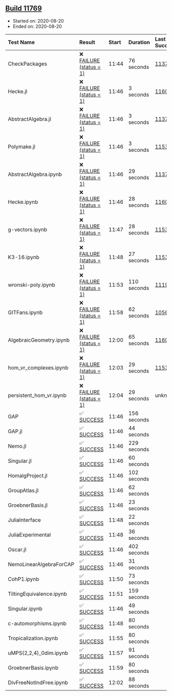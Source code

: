 ## [Build 11769](https://oscarci.mathematik.uni-kl.de/job/oscar/11769/)

* Started on: 2020-08-20
* Ended on: 2020-08-20

| Test Name    | Result | Start | Duration | Last Success | First Failure |
|:-------------|:-------|:------|:---------|:-------------|:--------------|
| CheckPackages | ❌ [FAILURE (status = 1)](https://oscarci.mathematik.uni-kl.de/job/oscar/11769/artifact/logs/build-11769/CheckPackages.log) | 11:44 | 76 seconds | [11376](https://oscarci.mathematik.uni-kl.de/job/oscar/11376/) | [11377](https://oscarci.mathematik.uni-kl.de/job/oscar/11377/) |
| Hecke.jl | ❌ [FAILURE (status = 1)](https://oscarci.mathematik.uni-kl.de/job/oscar/11769/artifact/logs/build-11769/Hecke.jl.log) | 11:46 | 3 seconds | [11602](https://oscarci.mathematik.uni-kl.de/job/oscar/11602/) | [11603](https://oscarci.mathematik.uni-kl.de/job/oscar/11603/) |
| AbstractAlgebra.jl | ❌ [FAILURE (status = 1)](https://oscarci.mathematik.uni-kl.de/job/oscar/11769/artifact/logs/build-11769/AbstractAlgebra.jl.log) | 11:46 | 3 seconds | [11376](https://oscarci.mathematik.uni-kl.de/job/oscar/11376/) | [11377](https://oscarci.mathematik.uni-kl.de/job/oscar/11377/) |
| Polymake.jl | ❌ [FAILURE (status = 1)](https://oscarci.mathematik.uni-kl.de/job/oscar/11769/artifact/logs/build-11769/Polymake.jl.log) | 11:46 | 3 seconds | [11532](https://oscarci.mathematik.uni-kl.de/job/oscar/11532/) | [11533](https://oscarci.mathematik.uni-kl.de/job/oscar/11533/) |
| AbstractAlgebra.ipynb | ❌ [FAILURE (status = 1)](https://oscarci.mathematik.uni-kl.de/job/oscar/11769/artifact/logs/build-11769/AbstractAlgebra.ipynb.log) | 11:46 | 29 seconds | [11376](https://oscarci.mathematik.uni-kl.de/job/oscar/11376/) | [11377](https://oscarci.mathematik.uni-kl.de/job/oscar/11377/) |
| Hecke.ipynb | ❌ [FAILURE (status = 1)](https://oscarci.mathematik.uni-kl.de/job/oscar/11769/artifact/logs/build-11769/Hecke.ipynb.log) | 11:46 | 28 seconds | [11602](https://oscarci.mathematik.uni-kl.de/job/oscar/11602/) | [11603](https://oscarci.mathematik.uni-kl.de/job/oscar/11603/) |
| g-vectors.ipynb | ❌ [FAILURE (status = 1)](https://oscarci.mathematik.uni-kl.de/job/oscar/11769/artifact/logs/build-11769/g-vectors.ipynb.log) | 11:47 | 28 seconds | [11532](https://oscarci.mathematik.uni-kl.de/job/oscar/11532/) | [11533](https://oscarci.mathematik.uni-kl.de/job/oscar/11533/) |
| K3-16.ipynb | ❌ [FAILURE (status = 1)](https://oscarci.mathematik.uni-kl.de/job/oscar/11769/artifact/logs/build-11769/K3-16.ipynb.log) | 11:48 | 27 seconds | [11532](https://oscarci.mathematik.uni-kl.de/job/oscar/11532/) | [11533](https://oscarci.mathematik.uni-kl.de/job/oscar/11533/) |
| wronski-poly.ipynb | ❌ [FAILURE (status = 1)](https://oscarci.mathematik.uni-kl.de/job/oscar/11769/artifact/logs/build-11769/wronski-poly.ipynb.log) | 11:53 | 110 seconds | [11192](https://oscarci.mathematik.uni-kl.de/job/oscar/11192/) | [11193](https://oscarci.mathematik.uni-kl.de/job/oscar/11193/) |
| GITFans.ipynb | ❌ [FAILURE (status = 1)](https://oscarci.mathematik.uni-kl.de/job/oscar/11769/artifact/logs/build-11769/GITFans.ipynb.log) | 11:58 | 62 seconds | [10566](https://oscarci.mathematik.uni-kl.de/job/oscar/10566/) | [10567](https://oscarci.mathematik.uni-kl.de/job/oscar/10567/) |
| AlgebraicGeometry.ipynb | ❌ [FAILURE (status = 1)](https://oscarci.mathematik.uni-kl.de/job/oscar/11769/artifact/logs/build-11769/AlgebraicGeometry.ipynb.log) | 12:00 | 65 seconds | [11602](https://oscarci.mathematik.uni-kl.de/job/oscar/11602/) | [11603](https://oscarci.mathematik.uni-kl.de/job/oscar/11603/) |
| hom_vr_complexes.ipynb | ❌ [FAILURE (status = 1)](https://oscarci.mathematik.uni-kl.de/job/oscar/11769/artifact/logs/build-11769/hom_vr_complexes.ipynb.log) | 12:03 | 29 seconds | [11532](https://oscarci.mathematik.uni-kl.de/job/oscar/11532/) | [11533](https://oscarci.mathematik.uni-kl.de/job/oscar/11533/) |
| persistent_hom_vr.ipynb | ❌ [FAILURE (status = 1)](https://oscarci.mathematik.uni-kl.de/job/oscar/11769/artifact/logs/build-11769/persistent_hom_vr.ipynb.log) | 12:04 | 29 seconds | unknown | unknown |
| GAP | ✅ [SUCCESS](https://oscarci.mathematik.uni-kl.de/job/oscar/11769/artifact/logs/build-11769/GAP.log) | 11:46 | 156 seconds |  |  |
| GAP.jl | ✅ [SUCCESS](https://oscarci.mathematik.uni-kl.de/job/oscar/11769/artifact/logs/build-11769/GAP.jl.log) | 11:46 | 44 seconds |  |  |
| Nemo.jl | ✅ [SUCCESS](https://oscarci.mathematik.uni-kl.de/job/oscar/11769/artifact/logs/build-11769/Nemo.jl.log) | 11:46 | 229 seconds |  |  |
| Singular.jl | ✅ [SUCCESS](https://oscarci.mathematik.uni-kl.de/job/oscar/11769/artifact/logs/build-11769/Singular.jl.log) | 11:46 | 60 seconds |  |  |
| HomalgProject.jl | ✅ [SUCCESS](https://oscarci.mathematik.uni-kl.de/job/oscar/11769/artifact/logs/build-11769/HomalgProject.jl.log) | 11:46 | 102 seconds |  |  |
| GroupAtlas.jl | ✅ [SUCCESS](https://oscarci.mathematik.uni-kl.de/job/oscar/11769/artifact/logs/build-11769/GroupAtlas.jl.log) | 11:46 | 62 seconds |  |  |
| GroebnerBasis.jl | ✅ [SUCCESS](https://oscarci.mathematik.uni-kl.de/job/oscar/11769/artifact/logs/build-11769/GroebnerBasis.jl.log) | 11:46 | 23 seconds |  |  |
| JuliaInterface | ✅ [SUCCESS](https://oscarci.mathematik.uni-kl.de/job/oscar/11769/artifact/logs/build-11769/JuliaInterface.log) | 11:48 | 22 seconds |  |  |
| JuliaExperimental | ✅ [SUCCESS](https://oscarci.mathematik.uni-kl.de/job/oscar/11769/artifact/logs/build-11769/JuliaExperimental.log) | 11:48 | 36 seconds |  |  |
| Oscar.jl | ✅ [SUCCESS](https://oscarci.mathematik.uni-kl.de/job/oscar/11769/artifact/logs/build-11769/Oscar.jl.log) | 11:46 | 402 seconds |  |  |
| NemoLinearAlgebraForCAP | ✅ [SUCCESS](https://oscarci.mathematik.uni-kl.de/job/oscar/11769/artifact/logs/build-11769/NemoLinearAlgebraForCAP.log) | 11:46 | 31 seconds |  |  |
| CohP1.ipynb | ✅ [SUCCESS](https://oscarci.mathematik.uni-kl.de/job/oscar/11769/artifact/logs/build-11769/CohP1.ipynb.log) | 11:50 | 73 seconds |  |  |
| TiltingEquivalence.ipynb | ✅ [SUCCESS](https://oscarci.mathematik.uni-kl.de/job/oscar/11769/artifact/logs/build-11769/TiltingEquivalence.ipynb.log) | 11:51 | 159 seconds |  |  |
| Singular.ipynb | ✅ [SUCCESS](https://oscarci.mathematik.uni-kl.de/job/oscar/11769/artifact/logs/build-11769/Singular.ipynb.log) | 11:46 | 49 seconds |  |  |
| c-automorphisms.ipynb | ✅ [SUCCESS](https://oscarci.mathematik.uni-kl.de/job/oscar/11769/artifact/logs/build-11769/c-automorphisms.ipynb.log) | 11:48 | 80 seconds |  |  |
| Tropicalization.ipynb | ✅ [SUCCESS](https://oscarci.mathematik.uni-kl.de/job/oscar/11769/artifact/logs/build-11769/Tropicalization.ipynb.log) | 11:55 | 80 seconds |  |  |
| uMPS(2,2,4)_0dim.ipynb | ✅ [SUCCESS](https://oscarci.mathematik.uni-kl.de/job/oscar/11769/artifact/logs/build-11769/uMPS-2-2-4-_0dim.ipynb.log) | 11:57 | 91 seconds |  |  |
| GroebnerBasis.ipynb | ✅ [SUCCESS](https://oscarci.mathematik.uni-kl.de/job/oscar/11769/artifact/logs/build-11769/GroebnerBasis.ipynb.log) | 11:59 | 80 seconds |  |  |
| DivFreeNotIndFree.ipynb | ✅ [SUCCESS](https://oscarci.mathematik.uni-kl.de/job/oscar/11769/artifact/logs/build-11769/DivFreeNotIndFree.ipynb.log) | 12:02 | 88 seconds |  |  |
